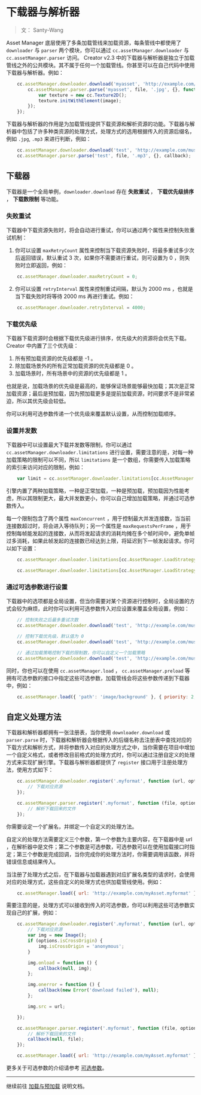 # 下载器与解析器

> 文： Santy-Wang

Asset Manager 底层使用了多条加载管线来加载资源，每条管线中都使用了 `downloader` 与 `parser` 两个模块，你可以通过 `cc.assetManager.downloader` 与 `cc.assetManager.parser` 访问。 Creator v2.3 中的下载器与解析器是独立于加载管线之外的公共模块。其不属于任何一个加载管线。你甚至可以在自己代码中使用下载器与解析器。例如：

```js
    cc.assetManager.downloader.download('myasset', 'http://example.com/background.jpg', '.jpg', {}, function (err, file) {
        cc.assetManager.parser.parse('myasset', file, '.jpg', {}, function (err, image) {
            var texture = new cc.Texture2D();
            texture.initWithElement(image);
        });
    });
```

下载器与解析器的作用是为加载管线提供下载资源和解析资源的功能。下载器与解析器中包括了许多种类资源的处理方式，处理方式的选用根据传入的资源后缀名，例如 `.jpg`, `.mp3` 来进行判断，例如：

```js
    cc.assetManager.downloader.download('test', 'http://example.com/music.mp3', '.mp3', {}, callback);
    cc.assetManager.parser.parse('test', file, '.mp3', {}, callback);
```

## 下载器

下载器是一个全局单例，`downloader.download` 存在 **失败重试** ， **下载优先级排序** ， **下载数限制**  等功能。

### 失败重试

下载器中下载资源失败时，将会自动进行重试，你可以通过两个属性来控制失败重试机制：

1. 你可以设置 `maxRetryCount` 属性来控制当下载资源失败时，将最多重试多少次后返回错误，默认重试 3 次，如果你不需要进行重试，则可设置为 0 ，则失败时立即返回，例如：

```js
    cc.assetManager.downloader.maxRetryCount = 0;
```

2. 你可以设置 `retryInterval` 属性来控制重试间隔，默认为 2000 ms ，也就是当下载失败时将等待 2000 ms 再进行重试。例如： 

```js
    cc.assetManager.downloader.retryInterval = 4000;
```

### 下载优先级

下载器下载资源时会根据下载优先级进行排序，优先级大的资源将会优先下载。 Creator 中内置了三个优先级：

1. 所有预加载资源的优先级都是 -1 。
2. 除加载场景外的所有正常加载资源的优先级都是 0 。
3. 加载场景时，所有场景中的资源的优先级都是 1 。

也就是说，加载场景的优先级是最高的，能够保证场景能够最快加载；其次是正常加载资源；最后是预加载，因为预加载更多是提前加载资源，时间要求不是非常紧迫，所以其优先级会较低。

你可以利用可选参数传递一个优先级来覆盖默认设置，从而控制加载顺序。

### 设置并发数

下载器中可以设置最大下载并发数等限制，你可以通过 `cc.assetManager.downloader.limitations` 进行设置，需要注意的是，对每一种加载策略的限制可以不同，所以 `limitations` 是一个数组，你需要传入加载策略的索引来访问对应的限制，例如：

```js
    var limit = cc.assetManager.downloader.limitations[cc.AssetManager.LoadStrategy.NORMAL];
```

引擎内置了两种加载策略，一种是正常加载，一种是预加载，预加载因为性能考虑，所以其限制更大，最大并发数更小，你可以自己增加加载策略，并通过可选参数传入。

每一个限制包含了两个属性 `maxConcurrent` ，用于控制最大并发连接数，当当前连接数超过时，将会进入等待队列；另一个属性是 `maxRequestsPerFrame` ，用于控制每帧能发起的连接数，从而将发起请求的消耗均摊在多个帧时间中，避免单帧过多消耗，如果此帧发起的连接数已经达到上限，将延迟到下一帧发起请求。你可以如下设置：

```js
    cc.assetManager.downloader.limitations[cc.AssetManager.LoadStrategy.NORMAL].maxConcurrent = 10;

    cc.assetManager.downloader.limitations[cc.AssetManager.LoadStrategy.NORMAL] = { maxConcurrent: 10, maxRequestsPerFrame: 6 };
```

### 通过可选参数进行设置

下载器中的选项都是全局设置，但当你需要对某个资源进行控制时，全局设置的方式会较为麻烦，此时你可以利用可选参数传入对应设置来覆盖全局设置，例如：

```js
    // 控制失败之后最多重试次数
    cc.assetManager.downloader.download('test', 'http://example.com/music.mp3', '.mp3', { maxRetryCount: 10 }, callback);

    // 控制下载优先级，默认值为 0
    cc.assetManager.downloader.download('test', 'http://example.com/music.mp3', '.mp3', { priority: 2 }, callback);

    // 通过加载策略控制下载的限制数，你可以自定义一个加载策略
    cc.assetManager.downloader.download('test', 'http://example.com/music.mp3', '.mp3', { loadStrategy: cc.AssetManager.LoadStrategy.PRELOAD }, callback);
```

同时，你也可以在使用 `cc.assetManager.load` ， `cc.assetManager.preload` 等拥有可选参数的接口中指定这些可选参数，加载管线会将这些参数传递到下载器中，例如：

```js
    cc.assetManager.load({ 'path': 'image/background' }, { priority: 2, maxRetryCount: 1, loadStrategy: cc.AssetManager.LoadStrategy.PRELOAD }, callback);
```

## 自定义处理方法

下载器和解析器都拥有一张注册表，当你使用 `downloader.download` 或 `parser.parse` 时，下载器和解析器会根据传入的后缀名称去注册表中查找对应的下载方式和解析方式，并将参数传入对应的处理方式之中，当你需要在项目中增加一个自定义格式，或者修改目前格式的处理方式时，你可以通过注册自定义的处理方式来实现扩展引擎。下载器与解析器都提供了 `register` 接口用于注册处理方法，使用方式如下：

```js
    cc.assetManager.downloader.register('.myformat', function (url, options, callback) {
        // 下载对应资源
    });

    cc.assetManager.parser.register('.myformat', function (file, options, callback) {
        // 解析下载回来的文件
    });
```

你需要设定一个扩展名，并绑定一个自定义的处理方法。

自定义的处理方法需要定义三个参数，第一个参数为主要内容，在下载器中是 url ，在解析器中是文件；第二个参数是可选参数，可选参数可以在使用加载接口时指定；第三个参数是完成回调，当你完成你的处理方法时，你需要调用该函数，并将错误信息或结果传入。

当注册了处理方式之后，在下载器与加载器遇到对应扩展名类型的请求时，会使用对应的处理方式，这些自定义的处理方式也供加载管线使用。例如：

```js
    cc.assetManager.load({ url: 'http://example.com/myAsset.myformat' }, callback);
```

需要注意的是，处理方式可以接收到传入的可选参数，你可以利用这些可选参数实现自己的扩展，例如：

```js
    cc.assetManager.downloader.register('.myformat', function (url, options, callback) {
        // 下载对应资源
        var img = new Image();
        if (options.isCrossOrigin) {
            img.isCrossOrigin = 'anonymous';
        }

        img.onload = function () {
            callback(null, img);
        };

        img.onerror = function () {
            callback(new Error('download failed'), null);
        };

        img.src = url;

    });

    cc.assetManager.parser.register('.myformat', function (file, options, callback) {
        // 解析下载回来的文件
        callback(null, file);
    });

    cc.assetManager.load({ url: 'http://example.com/myAsset.myformat' }, { isCrossOrigin: true }, callback);
```

更多关于可选参数的介绍请参考 [可选参数](custom-parameter.md)。

---

继续前往 [加载与预加载](preload-load.md) 说明文档。